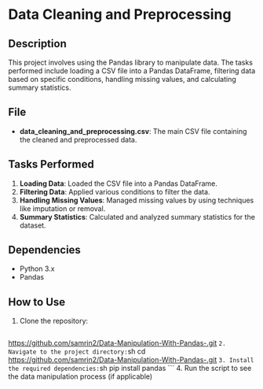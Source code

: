 

# Data Cleaning and Preprocessing

## Description

This project involves using the Pandas library to manipulate data. The tasks performed include loading a CSV file into a Pandas DataFrame, filtering data based on specific conditions, handling missing values, and calculating summary statistics.

## File

- **data_cleaning_and_preprocessing.csv**: The main CSV file containing the cleaned and preprocessed data.

## Tasks Performed

1. **Loading Data**: Loaded the CSV file into a Pandas DataFrame.
2. **Filtering Data**: Applied various conditions to filter the data.
3. **Handling Missing Values**: Managed missing values by using techniques like imputation or removal.
4. **Summary Statistics**: Calculated and analyzed summary statistics for the dataset.

## Dependencies

- Python 3.x
- Pandas

## How to Use

1. Clone the repository:
    ```sh
https://github.com/samrin2/Data-Manipulation-With-Pandas-.git
    ```
2. Navigate to the project directory:
    ```sh
    cd https://github.com/samrin2/Data-Manipulation-With-Pandas-.git
    ```
3. Install the required dependencies:
    ```sh
    pip install pandas
    ```
4. Run the script to see the data manipulation process (if applicable)
